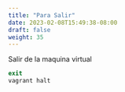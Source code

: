```yaml
---
title: "Para Salir"
date: 2023-02-08T15:49:38-08:00
draft: false
weight: 35
---
```


Salir de la maquina virtual
```php
exit
vagrant halt 
```
